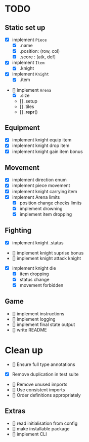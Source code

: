 # TODO
## Static set up
- [x] implement `Piece`
  - [x] .name
  - [x] .position: (row, col)
  - [x] .score : [atk, def]
- [x] implement `Item`
  - [x] .knight
- [x] implement `Knight`
  - [x] .item 
- [] implement `Arena`
  - [x] .size
  - [] .setup
  - [] .tiles
  - [] .__repr__()

## Equipment
- [x] implement knight equip item
- [x] implement knight drop item 
- [x] implement knight gain item bonus

## Movement
- [x] implement direction enum
- [x] implement piece movement
- [x] implement knight carrying item
- [x] implement Arena limits
  - [x] position change checks limits
  - [x] implement drowning
  - [x] implement item dropping

## Fighting
- [x] implement knight .status
- [] implement knight suprise bonus
- [] implement knight attack knight
- [x] implement knight die
  - [x] item dropping
  - [x] status change
  - [x] movement forbidden

## Game
- [] implement instructions
- [] implement logging
- [] implement final state output
- [] write README

# Clean up
- [] Ensure full type annotations
- [x] Remove duplication in test suite
- [] Remove unused imports
- [] Use consistent imports
- [] Order definitions appropriately

## Extras
- [] read initialisation from config
- [] make installable package
- [] implement CLI
